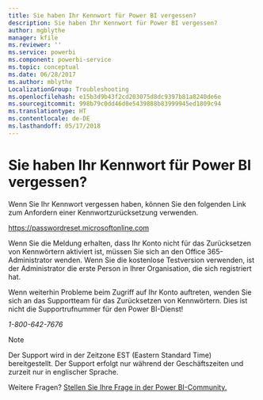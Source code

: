 ```yaml
---
title: Sie haben Ihr Kennwort für Power BI vergessen?
description: Sie haben Ihr Kennwort für Power BI vergessen?
author: mgblythe
manager: kfile
ms.reviewer: ''
ms.service: powerbi
ms.component: powerbi-service
ms.topic: conceptual
ms.date: 06/28/2017
ms.author: mblythe
LocalizationGroup: Troubleshooting
ms.openlocfilehash: e15b3d9b43f2cd203075d8dc9397b81a8240de6e
ms.sourcegitcommit: 998b79c0dd46d0e5439888b83999945ed1809c94
ms.translationtype: HT
ms.contentlocale: de-DE
ms.lasthandoff: 05/17/2018
---
```

# <a name="forgot-your-password-for-power-bi"></a>Sie haben Ihr Kennwort für Power BI vergessen?
Wenn Sie Ihr Kennwort vergessen haben, können Sie den folgenden Link zum Anfordern einer Kennwortzurücksetzung verwenden.

<https://passwordreset.microsoftonline.com>

Wenn Sie die Meldung erhalten, dass Ihr Konto nicht für das Zurücksetzen von Kennwörtern aktiviert ist, müssen Sie sich an den Office 365-Administrator wenden. Wenn Sie die kostenlose Testversion verwenden, ist der Administrator die erste Person in Ihrer Organisation, die sich registriert hat.

Wenn weiterhin Probleme beim Zugriff auf Ihr Konto auftreten, wenden Sie sich an das Supportteam für das Zurücksetzen von Kennwörtern. Dies ist nicht die Supportrufnummer für den Power BI-Dienst!

*1-800-642-7676*

> [!NOTE]
> Der Support wird in der Zeitzone EST (Eastern Standard Time) bereitgestellt. Der Support erfolgt nur während der Geschäftszeiten und zurzeit nur in englischer Sprache.
> 
> 

Weitere Fragen? [Stellen Sie Ihre Frage in der Power BI-Community.](http://community.powerbi.com/)

